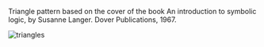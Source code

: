 Triangle pattern based on the cover of the book An introduction to symbolic logic, by Susanne Langer. Dover Publications, 1967.

![triangles]("./trianglePattern.png")
